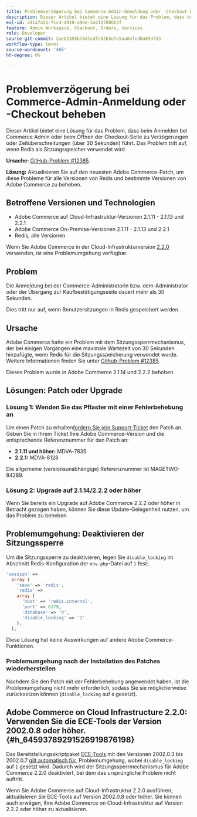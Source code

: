 ```yaml
---
title: Problemverzögerung bei Commerce-Admin-Anmeldung oder -Checkout beheben
description: Dieser Artikel bietet eine Lösung für das Problem, dass beim Anmelden bei Commerce Admin oder beim Öffnen der Checkout-Seite zu Verzögerungen oder Zeitüberschreitungen (über 30 Sekunden) führt. Das Problem tritt auf, wenn Redis als Sitzungsspeicher verwendet wird.
exl-id: a91a7a51-7cc4-4910-a9de-3a212788663f
feature: Admin Workspace, Checkout, Orders, Services
role: Developer
source-git-commit: 2aeb2355b74d1cdfc62b5e7c5aa04fcd0a654733
workflow-type: tm+mt
source-wordcount: '465'
ht-degree: 0%

---
```


# Problemverzögerung bei Commerce-Admin-Anmeldung oder -Checkout beheben

Dieser Artikel bietet eine Lösung für das Problem, dass beim Anmelden bei Commerce Admin oder beim Öffnen der Checkout-Seite zu Verzögerungen oder Zeitüberschreitungen (über 30 Sekunden) führt. Das Problem tritt auf, wenn Redis als Sitzungsspeicher verwendet wird.

**Ursache:**   [GitHub-Problem \#12385](https://github.com/magento/magento2/issues/12385).

**Lösung:** Aktualisieren Sie auf den neuesten Adobe Commerce-Patch, um diese Probleme für alle Versionen von Redis und bestimmte Versionen von Adobe Commerce zu beheben.

## Betroffene Versionen und Technologien

* Adobe Commerce auf Cloud-Infrastruktur-Versionen 2.1.11 - 2.1.13 und 2.2.1
* Adobe Commerce On-Premise-Versionen 2.1.11 - 2.1.13 und 2.2.1
* Redis, alle Versionen

Wenn Sie Adobe Commerce in der Cloud-Infrastrukturversion [2.2.0](#h_64593789291526919876198) verwenden, ist eine Problemumgehung verfügbar.

## Problem

Die Anmeldung bei der Commerce-Administratorin bzw. dem-Administrator oder der Übergang zur Kaufbestätigungsseite dauert mehr als 30 Sekunden.

Dies tritt nur auf, wenn Benutzersitzungen in Redis gespeichert werden.

## Ursache

Adobe Commerce hatte ein Problem mit dem Sitzungssperrmechanismus, der bei einigen Vorgängen eine maximale Wartezeit von 30 Sekunden hinzufügte, wenn Redis für die Sitzungsspeicherung verwendet wurde. Weitere Informationen finden Sie unter [Github-Problem \#12385](https://github.com/magento/magento2/issues/12385).

Dieses Problem wurde in Adobe Commerce 2.1.14 und 2.2.2 behoben.

## Lösungen: Patch oder Upgrade

### Lösung 1: Wenden Sie das Pflaster mit einer Fehlerbehebung an

Um einen Patch zu erhalten[&#x200B; fordern Sie (ein Support-Ticket](/help/help-center-guide/help-center/magento-help-center-user-guide.md#submit-ticket) den Patch an. Geben Sie in Ihrem Ticket Ihre Adobe Commerce-Version und die entsprechende Referenznummer für den Patch an:

* **2.1.11 und höher:** MDVA-7835
* **2.2.1:** MDVA-8128

Die allgemeine (versionsunabhängige) Referenznummer ist MAGETWO-84289.

### Lösung 2: Upgrade auf 2.1.14/2.2.2 oder höher

Wenn Sie bereits ein Upgrade auf Adobe Commerce 2.2.2 oder höher in Betracht gezogen haben, können Sie diese Update-Gelegenheit nutzen, um das Problem zu beheben.

## Problemumgehung: Deaktivieren der Sitzungssperre

Um die Sitzungssperre zu deaktivieren, legen Sie `disable_locking` im Abschnitt Redis-Konfiguration der `env.php`-Datei auf `1` fest:

```php
'session' =>
  array (
    'save' => 'redis',
    'redis' =>
    array (
      'host' => 'redis.internal',
      'port' => 6379,
      'database' => '0',
      'disable_locking' => '1'
    ),
  ),
```

Diese Lösung hat keine Auswirkungen auf andere Adobe Commerce-Funktionen.

### Problemumgehung nach der Installation des Patches wiederherstellen

Nachdem Sie den Patch mit der Fehlerbehebung angewendet haben, ist die Problemumgehung nicht mehr erforderlich, sodass Sie sie möglicherweise zurücksetzen können (`disable_locking` auf `0` gesetzt).

## Adobe Commerce on Cloud Infrastructure 2.2.0: Verwenden Sie die ECE-Tools der Version 2002.0.8 oder höher. {#h_64593789291526919876198}

Das Bereitstellungsskriptpaket [ECE-Tools](https://experienceleague.adobe.com/de/docs/commerce-cloud-service/user-guide/dev-tools/ece-tools/update-package) mit den Versionen 2002.0.3 bis 2002.0.7 [gilt automatisch für &#x200B;](https://experienceleague.adobe.com/docs/commerce-cloud-service/user-guide/dev-tools/ece-tools/update-package.html?lang=de) Problemumgehung, wobei `disable_locking` auf `1` gesetzt wird. Dadurch wird der Sitzungssperrmechanismus für Adobe Commerce 2.2.0 deaktiviert, bei dem das ursprüngliche Problem nicht auftritt.

Wenn Sie Adobe Commerce auf Cloud-Infrastruktur 2.2.0 ausführen, aktualisieren Sie ECE-Tools auf Version 2002.0.8 oder höher. Sie können auch erwägen, Ihre Adobe Commerce on Cloud-Infrastruktur auf Version 2.2.2 oder höher zu aktualisieren.
